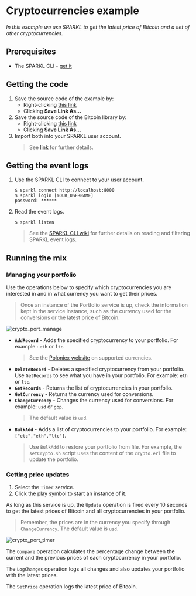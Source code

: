 # Cryptocurrencies example
_In this example we use SPARKL to get the latest price of Bitcoin and a set of other cryptocurrencies._

## Prerequisites
* The SPARKL CLI - [get it](https://github.com/opensparkl/sse_cli)

## Getting the code
1. Save the source code of the example by:
    * Right-clicking [this link](https://raw.githubusercontent.com/opensparkl/examples/master/Examples/CryptoPortfolio/CryptoPortfolio.xml)
    * Clicking **Save Link As...**
2. Save the source code of the Bitcoin library by: 
   * Right-clicking [this link](https://raw.githubusercontent.com/opensparkl/examples/master/Library/lib_bitcoin/lib_bitcoin.xml)
   * Clicking **Save Link As...**
3. Import both into your SPARKL user account.
    > See [link](https://github.com/opensparkl/examples#use_examples) for further details.

## Getting the event logs
1. Use the SPARKL CLI to connect to your user account.
    ```
    $ sparkl connect http://localhost:8000
    $ sparkl login [YOUR_USERNAME]
    password: ******
    ```
4. Read the event logs.
    ```
    $ sparkl listen
    ```
    > See the [SPARKL CLI wiki](https://github.com/opensparkl/sse_cli/wiki/Analysing-SPARKL-event-logs) for further details on reading and filtering SPARKL event logs.

## Running the mix

### Managing your portfolio
Use the operations below to specify which cryptocurrencies you are interested in and in what currency you want to get their prices.
> Once an instance of the Portfolio service is up, check the information kept in the service instance, such as the currency used for the conversions or the latest price of Bitcoin.

![crypto_port_manage](https://user-images.githubusercontent.com/17043451/27142436-f0e6aeae-5122-11e7-96c6-99b6180c2e7b.png)

* **`AddRecord`** - Adds the specified cryptocurrency to your portfolio. For example : `eth` or `ltc`.
   > See the [Poloniex website](https://poloniex.com/exchange) on supported currencies.
* **`DeleteRecord`** - Deletes a specified cryptocurrency from your portfolio. Use `GetRecords` to see what you have in your portfolio. For example: `eth` or `ltc`.
* **`GetRecords`** - Returns the list of cryptocurrencies in your portfolio.
* **`GetCurrency`** - Returns the currency used for conversions.
* **`ChangeCurrency`** - Changes the currency used for conversions. For example: `usd` or `gbp`.
   > The default value is `usd`.
* **`BulkAdd`** - Adds a list of cryptocurrencies to your portfolio. For example: `["etc","eth","ltc"]`.
   > Use `BulkAdd` to restore your portfolio from file. For example, the `setCrypto.sh` script uses the content of the `crypto.erl` file to update the portfolio.

### Getting price updates

1. Select the `Timer` service.
2. Click the play symbol to start an instance of it.

As long as this service is up, the `Update` operation is fired every 10 seconds to get the latest prices of Bitcoin and all cryptocurrencies in your portfolio. 
> Remember, the prices are in the currency you specify through `ChangeCurrency`. The default value is `usd`.

![crypto_port_timer](https://user-images.githubusercontent.com/17043451/27142458-00c9455c-5123-11e7-8c46-d11f80559ab3.png)

The `Compare` operation calculates the percentage change between the current and the previous prices of each cryptocurrency in your portfolio. 

The `LogChanges` operation logs all changes and also updates your portfolio with the latest prices.

The `SetPrice` operation logs the latest price of Bitcoin. 
